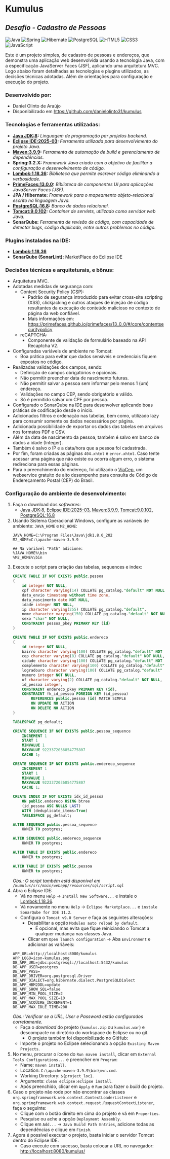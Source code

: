 # Kumulus
## _Desafio - Cadastro de Pessoas_

![Java](https://img.shields.io/badge/Java-ED8B00?style=for-the-badge&logo=openjdk&logoColor=white) ![Spring](https://img.shields.io/badge/Spring-6DB33F?style=for-the-badge&logo=spring&logoColor=white) ![Hibernate](https://img.shields.io/badge/Hibernate-59666C?style=for-the-badge&logo=Hibernate&logoColor=white) ![PostgreSQL](https://img.shields.io/badge/PostgreSQL-316192?style=for-the-badge&logo=postgresql&logoColor=white) ![HTML5](https://img.shields.io/badge/HTML5-E34F26?style=for-the-badge&logo=html5&logoColor=white) ![CSS3](https://img.shields.io/badge/CSS3-1572B6?style=for-the-badge&logo=css3&logoColor=white) ![JavaScript](https://img.shields.io/badge/JavaScript-F7DF1E?style=for-the-badge&logo=javascript&logoColor=black)

Este é um projeto simples, de cadastro de pessoas e endereços, que demonstra uma aplicação web desenvolvida usando a tecnologia Java, com a especificação JavaServer Faces (JSF), aplicando uma arquitetura MVC. Logo abaixo foram detalhadas as tecnologias e plugins utilizados, as decisões técnicas adotadas. Além de orientações para configuração e execução do projeto.

### Desenvolvido por:

- Daniel Olinto de Araújo
- Disponibilizado em <https://github.com/danielolinto31/kumulus>

### Tecnologias e ferramentas utilizadas:

- **[Java JDK:8]:** _Linguagem de programação par projetos backend._
- **[Eclipse IDE:2025-03]:** _Ferramenta utilizada para desenvolvimento do projeto Java._
- **[Maven:3.9.9]:** _Ferramenta de automação de build e gerenciamento de dependências._
- **Spring:3.2.X:** _Framework Java criado com o objetivo de facilitar a configuração e desenvolvimento de código._
- **[Lombok:1.18.36]:** _Biblioteca que permite escrever código eliminando a verbosidade._
- **[PrimeFaces:13.0.0]:** _Biblioteca de componentes UI para aplicações JavaServer Faces (JSF)._
- **JPA / Hibernate:** _Framework para o mapeamento objeto-relacional escrito na linguagem Java._
- **[PostgreSQL:16.8]:** _Banco de dados relacional._
- **[Tomcat:9.0.102]:** _Container de servlets, utilizado como servidor web Java._
- **SonarQube:** _Ferramenta de revisão de código, com capacidade de detectar bugs, código duplicado, entre outros problemas no código._

### Plugins instalados na IDE:

- **[Lombok:1.18.36]**
- **SonarQube (SonarLint):** MarketPlace do Eclipse IDE

### Decisões técnicas e arquiteturais, e bônus:

- Arquitetura MVC.
- Adotadas medidas de segurança com:
    - Content Security Policy (CSP):
        - Padrão de segurança introduzido para evitar cross-site scripting (XSS), clickjacking e outros ataques de injeção de código resultantes da execução de conteúdo malicioso no contexto de página da web confiável.
        - Mais informações em: <https://primefaces.github.io/primefaces/13_0_0/#/core/contentsecuritypolicy>
    - reCAPTCHA:
        - Componente de validação de formulário baseado na API Recaptcha V2.
- Configuradas variáveis de ambiente no Tomcat:
    - Boa prática para evitar que dados sensíveis e credenciais fiquem expostos no código.
- Realizadas validações dos campos, sendo:
    - Definição de campos obrigatórios e opcionais.
    - Não permitir preencher data de nascimento futuras.
    - Não permitir salvar a pessoa sem informar pelo menos 1 (um) endereço.
    - Validações no campo CEP, sendo obrigatório e válido.
    - Só é permitido salvar um CPF por pessoa.
- Configurado o SonarQube na IDE para desenvolver aplicando boas práticas de codificação desde o início.
- Adicionados filtros e ordenação nas tabelas, bem como, utilizado lazy para consumir somente os dados necessários por página.
- Adicionada possibilidade de exportar os dados das tabelas em arquivos nos formatos PDF e CSV.
- Além da data de nascimento da pessoa, também é salvo em banco de dados a idade (Integer).
- Também é salvo o IP e a data/hora que a pessoa foi cadastrada.
- Por fim, foram criadas as páginas `404.xhtml` e `error.xhtml`. Caso tente acessar uma página que não existe ou ocorra algum erro, o sistema redireciona para essas páginas.
- Para o preenchimento do endereço, foi utilizado o [ViaCep], um webservice gratuito de alto desempenho para consulta de Código de Endereçamento Postal (CEP) do Brasil.

### Configuração do ambiente de desenvolvimento:

1. Faça o download dos _softwares_:
    - [Java JDK:8], [Eclipse IDE:2025-03], [Maven:3.9.9], [Tomcat:9.0.102], [PostgreSQL:16.8]
2. Usando Sistema Operacional Windows, configure as variáveis de ambiente: `JAVA_HOME` e `M2_HOME`:
    ```
    JAVA_HOME=C:\Program Files\Java\jdk1.8.0_202
    M2_HOME=C:\apache-maven-3.9.9
    
    ## Na variável "Path" adicione:
    %JAVA_HOME%\bin
    %M2_HOME%\bin
    ```
3. Execute o script para criação das tabelas, sequences e index:
    ```sql
    CREATE TABLE IF NOT EXISTS public.pessoa
    (
        id integer NOT NULL,
        cpf character varying(14) COLLATE pg_catalog."default" NOT NULL,
        data_envio timestamp without time zone,
        data_nascimento date NOT NULL,
        idade integer NOT NULL,
        ip character varying(255) COLLATE pg_catalog."default",
        nome character varying(150) COLLATE pg_catalog."default" NOT NULL,
        sexo "char" NOT NULL,
        CONSTRAINT pessoa_pkey PRIMARY KEY (id)
    )
    
    CREATE TABLE IF NOT EXISTS public.endereco
    (
        id integer NOT NULL,
        bairro character varying(100) COLLATE pg_catalog."default" NOT NULL,
        cep character varying(8) COLLATE pg_catalog."default" NOT NULL,
        cidade character varying(100) COLLATE pg_catalog."default" NOT NULL,
        complemento character varying(100) COLLATE pg_catalog."default",
        logradouro character varying(100) COLLATE pg_catalog."default" NOT NULL,
        numero integer NOT NULL,
        uf character varying(2) COLLATE pg_catalog."default" NOT NULL,
        id_pessoa integer,
        CONSTRAINT endereco_pkey PRIMARY KEY (id),
        CONSTRAINT fk_id_pessoa FOREIGN KEY (id_pessoa)
            REFERENCES public.pessoa (id) MATCH SIMPLE
            ON UPDATE NO ACTION
            ON DELETE NO ACTION
    )
    
    TABLESPACE pg_default;
    
    CREATE SEQUENCE IF NOT EXISTS public.pessoa_sequence
        INCREMENT 1
        START 1
        MINVALUE 1
        MAXVALUE 9223372036854775807
        CACHE 1;
    
    CREATE SEQUENCE IF NOT EXISTS public.endereco_sequence
        INCREMENT 1
        START 1
        MINVALUE 1
        MAXVALUE 9223372036854775807
        CACHE 1;
    
    CREATE INDEX IF NOT EXISTS idx_id_pessoa
        ON public.endereco USING btree
        (id_pessoa ASC NULLS LAST)
        WITH (deduplicate_items=True)
        TABLESPACE pg_default;
    
    ALTER SEQUENCE public.pessoa_sequence
        OWNER TO postgres;
    
    ALTER SEQUENCE public.endereco_sequence
        OWNER TO postgres;
    
    ALTER TABLE IF EXISTS public.endereco
        OWNER to postgres;
    
    ALTER TABLE IF EXISTS public.pessoa
        OWNER to postgres;
    ```
    _Obs.: O script também está disponível em `/kumulus/src/main/webapp/resources/sql/script.sql`_
4. Abra o Eclipse IDE:
    - Vá no menu `Help` -> `Install New Software...` e instale o [Lombok:1.18.36].
    - Vá novamente no menu `Help` -> `Eclipse Marketplace...` e `instale SonarQube for IDE 11.2`.
    - Configura o `Tomcat v9.0 Server` e faça as seguintes alterações:
        - Desabilitar a opção `Modules auto reload by default`.
            - É opcional, mas evita que fique reiniciando o Tomcat a qualquer mudança nas classes Java.
        - Clicar em `Open launch configuration` -> Aba `Environment` e adicionar as variáveis:
    ```
    APP_URL=http://localhost:8080/kumulus
    APP_LOGO=icon-kumulus.png
    DB_APP_URL=jdbc:postgresql://localhost:5432/kumulus
    DB_APP_USER=postgres
    DB_APP_PASS=
    DB_APP_DRIVER=org.postgresql.Driver
    DB_APP_DIALECT=org.hibernate.dialect.PostgreSQLDialect
    DB_APP_HBM2DDL=update
    DB_APP_SHOW_SQL=false
    DB_APP_MIN_POOL_SIZE=2
    DB_APP_MAX_POOL_SIZE=10
    DB_APP_ACQUIRE_INCREMENT=1
    DB_APP_MAX_IDLE_TIME=200
    ```
    _Obs.: Verificar se a URL, User e Password estão configurados corretamente._
    - Faça o _download_ do projeto (`kumulus.zip` ou `kumulus.war`) e descompacte no diretório do workspace do Eclipse ou no git.
        - O projeto também foi disponibilizado no GitHub: 
    - Importe o projeto no Eclipse selecionando a opção `Existing Maven Projects`.
5. No menu, procurar o ícone do `Run maven install`, clicar em `External Tools Configurations...` e preencher em `Program`:
	- Name: `maven install`.
	- Location: `C:\apache-maven-3.9.9\bin\mvn.cmd`.
	- Working Directory: `${project_loc}`.
	- Arguments: `clean eclipse:eclipse install`.
	- Após preenchido, clicar em `Apply` e `Run` para fazer o _build_ do projeto.
6. Caso o projeto não rode por não encontrar as classes `org.springframework.web.context.ContextLoaderListener` e `org.springframework.web.context.request.RequestContextListener`, faça o seguinte:
    - Clique com o botão direito em cima do projeto e vá em `Properties`.
    - Pesquise ou ache a opção `Deployment Assembly`.
    - Clique em `Add...` -> `Java Build Path Entries`, adicione todas as dependências e clique em `Finish`.
7. Agora é possível executar o projeto, basta iniciar o servidor Tomcat dentro do Eclipse IDE.
    - Caso execute com sucesso, basta colocar a URL no navegador: <http://localhost:8080/kumulus/>

[//]: # (Referências de links)

   [Java JDK:8]: <https://www.oracle.com/br/java/technologies/javase/javase8-archive-downloads.html>
   [Eclipse IDE:2025-03]: <https://www.eclipse.org/downloads/packages/>
   [Maven:3.9.9]: <https://maven.apache.org/download.cgi>
   [Tomcat:9.0.102]: <https://tomcat.apache.org/download-90.cgi>
   [PostgreSQL:16.8]: <https://www.postgresql.org/download/windows/>
   [Lombok:1.18.36]: <https://projectlombok.org/setup/eclipse>
   [PrimeFaces:13.0.0]: <https://primefaces.github.io/primefaces/13_0_0/#/>
   [Git:Latest]: <https://git-scm.com/downloads>
   
   [ViaCep]: <https://viacep.com.br/>
